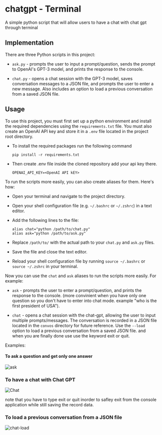 # chatgpt - Terminal
A simple python script that will allow users to have a chat with chat gpt through terminal
## Implementation

There are three Python scripts in this project:

* `ask.py` - prompts the user to input a prompt/question, sends the prompt to OpenAI's GPT-3 model, and prints the response to the console.

* `chat.py` - opens a chat session with the GPT-3 model, saves conversation messages to a JSON file, and prompts the user to enter a new message. Also includes an option to load a previous conversation from a saved JSON file.

## Usage

To use this project, you must first set up a python environment and install the required dependencies using the `requirements.txt` file. You must also create an OpenAI API key and store it in a `.env` file located in the project root directory. 

* To install the required packages run the following command
    ```
    pip install -r requirements.txt   
    ```
* Then create .env file inside the cloned repository add your api key there.
    ```
    OPENAI_API_KEY=<OpenAI API kEY>
    ```

To run the scripts more easily, you can also create aliases for them. Here's how:

* Open your terminal and navigate to the project directory.
* Open your shell configuration file (e.g. `~/.bashrc` or `~/.zshrc`) in a text editor.
* Add the following lines to the file:
    ```
    alias chat="python /path/to/chat.py" 
    alias ask="python /path/to/ask.py"
    ```

* Replace `/path/to/` with the actual path to your `chat.py` and `ask.py` files.
* Save the file and close the text editor.
* Reload your shell configuration file by running `source ~/.bashrc` or `source ~/.zshrc` in your terminal.

Now you can use the `chat` and `ask` aliases to run the scripts more easily. For example:
* `ask` - prompts the user to enter a prompt/question, and prints the response to the console. (more convinient when you have only one question so you don't have to enter into chat mode. 
example "who is the first president of USA").

* `chat` - opens a chat session with the chat-gpt, allowing the user to input multiple prompts/messages. The conversation is recorded in a JSON file located in the `convos` directory for future reference. Use the `--load` option to load a previous conversation from a saved JSON file. and when you are finally done use use the keyword exit or quit.

Examples:

#### To ask a question and get only one answer
![ask](https://user-images.githubusercontent.com/41730180/234640189-c4be4c19-186f-4089-8915-920087b9715b.gif)

### To have a chat with Chat GPT
![Chat](https://user-images.githubusercontent.com/41730180/234640084-5757a9ef-aa3f-4a7d-8e7d-feeef63238aa.gif)

note that you have to type exit or quit inorder to safley exit from the console application while still saving the record data.

### To load a previous conversation from a JSON file
![chat-load](https://user-images.githubusercontent.com/41730180/234640031-4a9e2155-0cc6-4e20-bc7e-858bb83a1503.gif)

